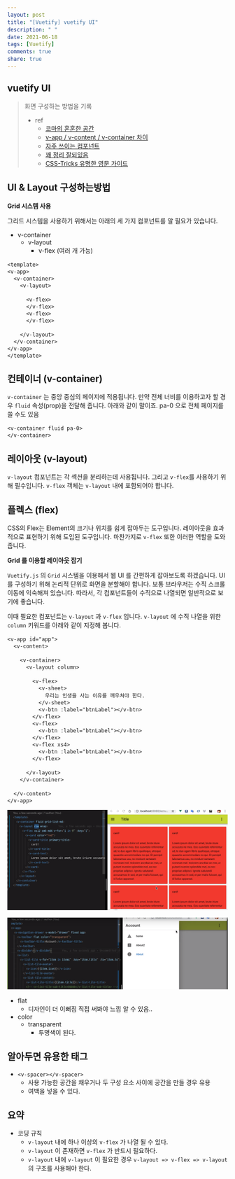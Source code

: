 ```yaml
---
layout: post
title: "[Vuetify] vuetify UI"
description: " "
date: 2021-06-18
tags: [Vuetify]
comments: true
share: true
---
```



## vuetify UI

> 화면 구성하는 방법을 기록
>
> - ref
>   - [코마의 훈훈한 공간](https://code-machina.github.io/2019/02/17/Vuetify-Layout-Part-1.html)
>   - [v-app / v-content / v-container 차이](https://www.reddit.com/r/vuetifyjs/comments/but9mp/difference_between_vapp_vcontent_and_vcontainer/)
>   - [자주 쓰이는 컴포넌트](http://blog.weirdx.io/post/60376)
>   - [꽤 정리 잘되있음](https://chansbro.github.io/vue/vuetify_tutorial1)
>   - [CSS-Tricks 유명한 영문 가이드](https://css-tricks.com/snippets/css/a-guide-to-flexbox/#flexbox-background)







## UI & Layout 구성하는방법

**Grid 시스템 사용**

그리드 시스템을 사용하기 위해서는 아래의 세 가지 컴포넌트를 알 필요가 있습니다.

- v-container
  - v-layout
    - v-flex (여러 개 가능)

```vue
<template>
<v-app>
  <v-container>
    <v-layout>
        
      <v-flex>
      </v-flex>
      <v-flex>
      </v-flex>
        
    </v-layout>
  </v-container>
</v-app>
</template>
```





## 컨테이너 (v-container)

`v-container` 는 중앙 중심의 페이지에 적용됩니다.
만약 전체 너비를 이용하고자 할 경우 `fluid` 속성(prop)을 전달해 줍니다. 아래와 같이 말이죠.
pa-0 으로 전체 페이지를 쓸 수도 있음

```vue
<v-container fluid pa-0>
</v-container>
```





## 레이아웃 (v-layout)

`v-layout` 컴포넌트는 각 섹션을 분리하는데 사용됩니다.
그리고 `v-flex`를 사용하기 위해 필수입니다.
`v-flex` 객체는 `v-layout` 내에 포함되어야 합니다.





## 플렉스 (flex)

CSS의 Flex는 Element의 크기나 위치를 쉽게 잡아두는 도구입니다. 
레이아웃을 효과적으로 표현하기 위해 도입된 도구입니다. 
마찬가지로 `v-flex` 또한 이러한 역할을 도와줍니다.



**Grid 를 이용할 레이아웃 잡기**

`Vuetify.js` 의 `Grid` 시스템을 이용해서 웹 UI 를 간편하게 잡아보도록 하겠습니다.
UI 를 구성하기 위해 논리적 단위로 화면을 분할해야 합니다.
보통 브라우저는 수직 스크롤 이동에 익숙해져 있습니다. 
따라서, 각 컴포넌트들이 수직으로 나열되면 일반적으로 보기에 좋습니다.

이때 필요한 컴포넌트는 `v-layout` 과 `v-flex` 입니다.
`v-layout` 에 수직 나열을 위한 `column` 키워드를 아래와 같이 지정해 봅니다.

```vue
<v-app id="app">
  <v-content>
    
    <v-container>
      <v-layout column>
        
        <v-flex>
          <v-sheet>
            우리는 인생을 사는 이유를 깨우쳐야 한다.
          </v-sheet>
          <v-btn :label="btnLabel"></v-btn>
        </v-flex>
        <v-flex>
          <v-btn :label="btnLabel"></v-btn>
        </v-flex>
        <v-flex xs4>
          <v-btn :label="btnLabel"></v-btn>
        </v-flex>
        
      </v-layout>
    </v-container>
      
  </v-content>
</v-app>
```



![image-20200727232547051](images/image-20200727232547051.png)



![image-20200728001132646](images/image-20200728001132646.png)

- flat
  - 디자인이 더 이뻐짐 직접 써봐야 느낌 알 수 있음..
- color
  - transparent
    - 투명색이 된다.



## 알아두면 유용한 태그

- `<v-spacer></v-spacer>`
  - 사용 가능한 공간을 채우거나 두 구성 요소 사이에 공간을 만들 경우 유용
  - 여백을 넣을 수 있다.







## 요약

- 코딩 규칙
  - `v-layout` 내에 하나 이상의 `v-flex` 가 나열 될 수 있다.
  - `v-layout` 이 존재하면 `v-flex` 가 반드시 필요하다.
  - `v-layout` 내에 `v-layout` 이 필요한 경우 `v-layout => v-flex => v-layout` 의
    구조를 사용해야 한다.



